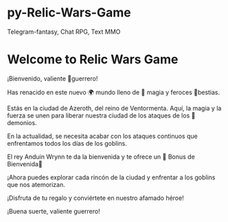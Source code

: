 # py-Relic-Wars-Game
Telegram-fantasy, Chat RPG,  Text MMO

# Welcome to Relic Wars Game
¡Bienvenido, valiente 🤺guerrero!

Has renacido en este nuevo 🌍 mundo lleno de 🌟 magia y feroces 🐉bestias.

Estás en la ciudad de Azeroth, del reino de Ventormenta. Aquí, la magia y la fuerza se unen para liberar nuestra ciudad de los ataques de los 👹demonios.

En la actualidad, se necesita acabar con los ataques continuos que enfrentamos todos los días de los goblins.

El rey Anduin Wrynn te da la bienvenida y te ofrece un 🎁 Bonus de Bienvenida🤝

¡Ahora puedes explorar cada rincón de la ciudad y enfrentar a los goblins que nos atemorizan.

¡Disfruta de tu regalo y conviértete en nuestro afamado héroe!

¡Buena suerte, valiente guerrero!

